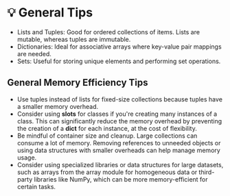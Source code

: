 # 💡 General Tips

- Lists and Tuples: Good for ordered collections of items. Lists are mutable, whereas tuples are immutable.
- Dictionaries: Ideal for associative arrays where key-value pair mappings are needed.
- Sets: Useful for storing unique elements and performing set operations.

## General Memory Efficiency Tips

- Use tuples instead of lists for fixed-size collections because tuples have a smaller memory overhead.
- Consider using __slots__ for classes if you're creating many instances of a class. This can significantly reduce the memory overhead by preventing the creation of a __dict__ for each instance, at the cost of flexibility.
- Be mindful of container size and cleanup. Large collections can consume a lot of memory. Removing references to unneeded objects or using data structures with smaller overheads can help manage memory usage.
- Consider using specialized libraries or data structures for large datasets, such as arrays from the array module for homogeneous data or third-party libraries like NumPy, which can be more memory-efficient for certain tasks.